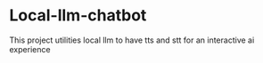 # Local-llm-chatbot
This project utilities local llm to have tts and stt for an interactive ai experience 
